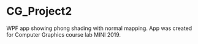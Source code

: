 # CG_Project2
WPF app showing phong shading with normal mapping.
App was created for Computer Graphics course lab MINI 2019.
